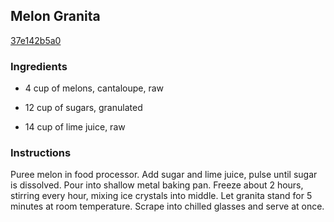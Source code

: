 ## Melon Granita

[37e142b5a0](http://www.food.com/recipe/melon-granita-346934)

### Ingredients

 - 4 cup of melons, cantaloupe, raw

 - 12 cup of sugars, granulated

 - 14 cup of lime juice, raw

### Instructions

Puree melon in food processor. Add sugar and lime juice, pulse until sugar is dissolved. Pour into shallow metal baking pan. Freeze about 2 hours, stirring every hour, mixing ice crystals into middle. Let granita stand for 5 minutes at room temperature. Scrape into chilled glasses and serve at once.